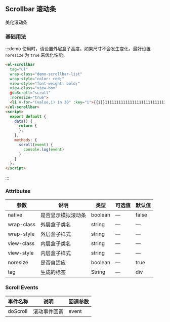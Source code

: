 ## Scrollbar 滚动条

美化滚动条

### 基础用法

:::demo 使用时，请设置外层盒子高度。如果尺寸不会发生变化，最好设置 `noresize` 为 `true` 来优化性能。
```html
<el-scrollbar 
  tag="ul"
  wrap-class="demo-scrollbar-list"
  wrap-style="color: red;"
  view-style="font-weight: bold;" 
  view-class="view-box"
  @doScroll="scroll"
  :noresize="true">
  <li v-for="(value,i) in 30" :key="i">{{i}}111111111111111111111111111111111111111111111111111111111111111111111111111111111111111111111111111111111111111111111111111111111111111111111111111111111111111111111111111111111111111111111111111111111111111111111111111111111111111111111111111111</li>
</el-scrollbar>
<script>
  export default {
    data() {
      return {
      };
    },
    methods: {
      scroll(event) {
        console.log(event)
      }
    }
  };
</script>
```
:::


### Attributes

| 参数    | 说明  | 类型 | 可选值  | 默认值  |
| ----    | ---- | ---- | -----   | ----     |
| native  | 是否显示模拟滚动条 | boolean  | —   | false  |
| wrap-class  | 外层盒子类名 | string  | —   | —  |
| wrap-style  | 外层盒子样式 | string  | —   | —  |
| view-class  | 内层盒子类名 | string  | —   | —  |
| view-style  | 内层盒子样式 | string  | —   | —  |
| noresize  | 是否自适应 | boolean  | —   | true  |
| tag  | 生成的标签 | String  | —   | div  |

### Scroll Events

| 事件名称 | 说明                        | 回调参数 |
| -------- | --------------------------- | -------- |
| doScroll     | 滚动事件回调           | event        |